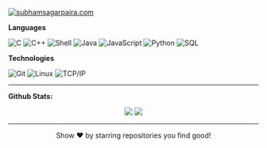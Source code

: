 [![subhamsagarpaira.com](https://img.shields.io/badge/-SUBHAMSAGARPAIRA-000?style=for-the-badge&logo=react&logoColor=fff)](https://www.subhamsagarpaira.com/)

**Languages**

![C](https://img.shields.io/badge/-C-000?&logo=C)
![C++](https://img.shields.io/badge/-C++-000?&logo=c%2b%2b&logoColor=00599C)
![Shell](https://img.shields.io/badge/-Shell-000?&logo=Shell)
![Java](https://img.shields.io/badge/-Java-000?&logo=Java&logoColor=007396)
![JavaScript](https://img.shields.io/badge/-JavaScript-000?&logo=JavaScript)
![Python](https://img.shields.io/badge/-Python-000?&logo=python)
![SQL](https://img.shields.io/badge/-SQL-000?&logo=MySQL)

**Technologies**

![Git](https://img.shields.io/badge/-Git-000?&logo=git)
![Linux](https://img.shields.io/badge/-Linux-000?&logo=linux)
![TCP/IP](https://img.shields.io/badge/-TCP/IP-000?&logo=Cisco)
<hr>

**Github Stats:**

<p align="center">
  <img src="https://github-readme-stats.vercel.app/api?username=subhamsagar524&show_icons=true&theme=dracula&line_height=32">
  <img src="https://github-readme-stats.vercel.app/api/top-langs/?username=subhamsagar524&count_private=true&theme=dracula">
</p>
<hr>

 <p align="center">
    Show ❤️ by starring repositories you find good!
 </p>
